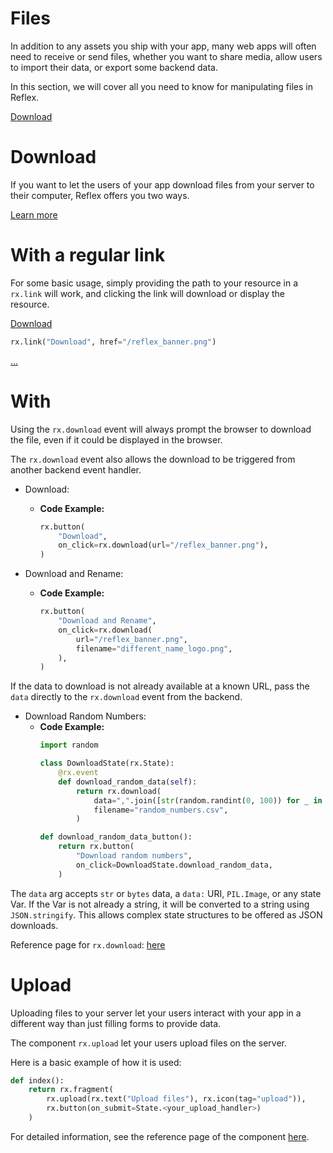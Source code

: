 # Files

In addition to any assets you ship with your app, many web apps will often need to receive or send files, whether you want to share media, allow users to import their data, or export some backend data.

In this section, we will cover all you need to know for manipulating files in Reflex.

[Download](https://reflex.dev/docs/assets/upload-and-download-files/#download)

# Download

If you want to let the users of your app download files from your server to their computer, Reflex offers you two ways. 

[Learn more](https://reflex.dev/docs/assets/upload-and-download-files/#with-a-regular-link)

# With a regular link

For some basic usage, simply providing the path to your resource in a `rx.link` will work, and clicking the link will download or display the resource.

[Download](/reflex_banner.png)

```python
rx.link("Download", href="/reflex_banner.png")
```

<a href="https://reflex.dev/docs/assets/upload-and-download-files/#with-">...</a>

# With

Using the `rx.download` event will always prompt the browser to download the file, even if it could be displayed in the browser.

The `rx.download` event also allows the download to be triggered from another backend event handler.

- Download:
  - **Code Example:**
    ```python
    rx.button(
        "Download",
        on_click=rx.download(url="/reflex_banner.png"),
    )
    ```

- Download and Rename:
  - **Code Example:**
    ```python
    rx.button(
        "Download and Rename",
        on_click=rx.download(
            url="/reflex_banner.png",
            filename="different_name_logo.png",
        ),
    )
    ```

If the data to download is not already available at a known URL, pass the `data` directly to the `rx.download` event from the backend.

- Download Random Numbers:
  - **Code Example:**
    ```python
    import random

    class DownloadState(rx.State):
        @rx.event
        def download_random_data(self):
            return rx.download(
                data=",".join([str(random.randint(0, 100)) for _ in range(10)]),
                filename="random_numbers.csv",
            )

    def download_random_data_button():
        return rx.button(
            "Download random numbers",
            on_click=DownloadState.download_random_data,
        )
    ```

The `data` arg accepts `str` or `bytes` data, a `data:` URI, `PIL.Image`, or any state Var. If the Var is not already a string, it will be converted to a string using `JSON.stringify`. This allows complex state structures to be offered as JSON downloads.

Reference page for `rx.download`: [here](https://reflex.dev/docs/api-reference/special-events/#rx.download)

# Upload

Uploading files to your server let your users interact with your app in a different way than just filling forms to provide data.

The component `rx.upload` let your users upload files on the server.

Here is a basic example of how it is used:

```python
def index():
    return rx.fragment(
        rx.upload(rx.text("Upload files"), rx.icon(tag="upload")),
        rx.button(on_submit=State.<your_upload_handler>)
    )
```

For detailed information, see the reference page of the component [here](/docs/library/forms/upload/).